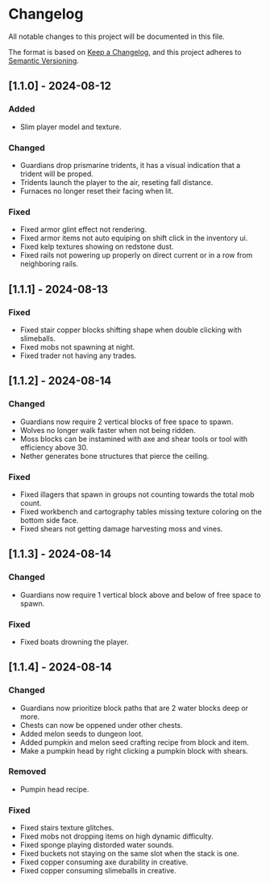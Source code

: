 # Changelog

All notable changes to this project will be documented in this file.

The format is based on [Keep a Changelog](https://keepachangelog.com/en/1.1.0/),
and this project adheres to [Semantic Versioning](https://semver.org/spec/v2.0.0.html).

## [1.1.0] - 2024-08-12

### Added

- Slim player model and texture.

### Changed

- Guardians drop prismarine tridents, it has a visual indication that a trident will be proped.
- Tridents launch the player to the air, reseting fall distance.
- Furnaces no longer reset their facing when lit.

### Fixed

- Fixed armor glint effect not rendering.
- Fixed armor items not auto equiping on shift click in the inventory ui.
- Fixed kelp textures showing on redstone dust.
- Fixed rails not powering up properly on direct current or in a row from neighboring rails.

## [1.1.1] - 2024-08-13

### Fixed

- Fixed stair copper blocks shifting shape when double clicking with slimeballs.
- Fixed mobs not spawning at night.
- Fixed trader not having any trades.

## [1.1.2] - 2024-08-14

### Changed

- Guardians now require 2 vertical blocks of free space to spawn.
- Wolves no longer walk faster when not being ridden.
- Moss blocks can be instamined with axe and shear tools or tool with efficiency above 30.
- Nether generates bone structures that pierce the ceiling.

### Fixed

- Fixed illagers that spawn in groups not counting towards the total mob count.
- Fixed workbench and cartography tables missing texture coloring on the bottom side face.
- Fixed shears not getting damage harvesting moss and vines.

## [1.1.3] - 2024-08-14

### Changed

- Guardians now require 1 vertical block above and below of free space to spawn.

### Fixed

- Fixed boats drowning the player.

## [1.1.4] - 2024-08-14

### Changed

- Guardians now prioritize block paths that are 2 water blocks deep or more.
- Chests can now be oppened under other chests.
- Added melon seeds to dungeon loot.
- Added pumpkin and melon seed crafting recipe from block and item.
- Make a pumpkin head by right clicking a pumpkin block with shears.

### Removed

- Pumpin head recipe.

### Fixed

- Fixed stairs texture glitches.
- Fixed mobs not dropping items on high dynamic difficulty.
- Fixed sponge playing distorded water sounds.
- Fixed buckets not staying on the same slot when the stack is one.
- Fixed copper consuming axe durability in creative.
- Fixed copper consuming slimeballs in creative.
